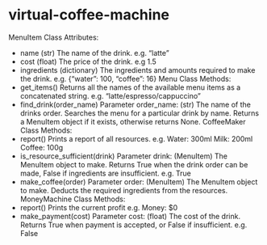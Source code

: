 # virtual-coffee-machine

MenuItem Class
Attributes:
- name
(str) The name of the drink.
e.g. “latte”
- cost
(float) The price of the drink.
e.g 1.5
- ingredients
(dictionary) The ingredients and amounts required to make the drink.
e.g. {“water”: 100, “coffee”: 16}
Menu Class
Methods:
- get_items()
Returns all the names of the available menu items as a concatenated string.
e.g. “latte/espresso/cappuccino”
- find_drink(order_name)
Parameter order_name: (str) The name of the drinks order.
Searches the menu for a particular drink by name. Returns a MenuItem object if it exists,
otherwise returns None.
CoffeeMaker Class
Methods:
- report()
Prints a report of all resources.
e.g.
Water: 300ml
Milk: 200ml
Coffee: 100g
- is_resource_sufficient(drink)
Parameter drink: (MenuItem) The MenuItem object to make.
Returns True when the drink order can be made, False if ingredients are insufficient.
e.g.
True
- make_coffee(order)
Parameter order: (MenuItem) The MenuItem object to make.
Deducts the required ingredients from the resources.
MoneyMachine Class
Methods:
- report()
Prints the current profit
e.g.
Money: $0
- make_payment(cost)
Parameter cost: (float) The cost of the drink.
Returns True when payment is accepted, or False if insufficient.
e.g. False

